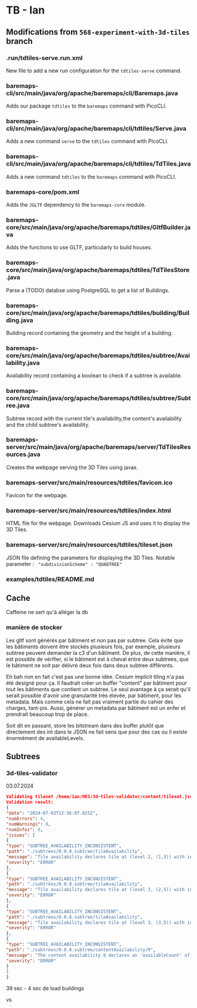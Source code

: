 
# TB - Ian

## Modifications from `568-experiment-with-3d-tiles` branch

### .run/tdtiles-serve.run.xml

New file to add a new run configuration for the `tdtiles-serve` command.

### baremaps-cli/src/main/java/org/apache/baremaps/cli/Baremaps.java

Adds our package `tdtiles` to the `baremaps` command with PicoCLI.

### baremaps-cli/src/main/java/org/apache/baremaps/cli/tdtiles/Serve.java

Adds a new command `serve` to the `tdtiles` command with PicoCLI.

### baremaps-cli/src/main/java/org/apache/baremaps/cli/tdtiles/TdTiles.java

Adds a new command `tdtiles` to the `baremaps` command with PicoCLI.

### baremaps-core/pom.xml

Adds the `JGLTF` dependency to the `baremaps-core` module.

### baremaps-core/src/main/java/org/apache/baremaps/tdtiles/GltfBuilder.java

Adds the functions to use GLTF, particularly to build houses.

### baremaps-core/src/main/java/org/apache/baremaps/tdtiles/TdTilesStore.java

Parse a (TODO) databse using PostgreSQL to get a list of Buildings.

### baremaps-core/src/main/java/org/apache/baremaps/tdtiles/building/Building.java

Building record containing the geometry and the height of a building.

### baremaps-core/src/main/java/org/apache/baremaps/tdtiles/subtree/Availability.java

Availability record containing a boolean to check if a subtree is available.

### baremaps-core/src/main/java/org/apache/baremaps/tdtiles/subtree/Subtree.java

Subtree record with the current tile's availability,the content's availability and the child subtree's availability.

### baremaps-server/src/main/java/org/apache/baremaps/server/TdTilesResources.java

Creates the webpage serving the 3D Tiles using javax.

### baremaps-server/src/main/resources/tdtiles/favicon.ico

Favicon for the webpage.

### baremaps-server/src/main/resources/tdtiles/index.html

HTML file for the webpage. Downloads Cesium JS and uses it to display the 3D Tiles.

### baremaps-server/src/main/resources/tdtiles/tileset.json

JSON file defining the parameters for displaying the 3D Tiles. Notable parameter : ` "subdivisionScheme" : "QUADTREE"`

### examples/tdtiles/README.md


## Cache

Caffeine ne sert qu'à alléger la db

### manière de stocker

Les gltf sont générés par bâtiment et non pas par subtree. Cela évite que les bâtiments doivent être stockés plusieurs fois, par exemple, plusieurs subtree peuvent demander la c3 d'un bâtiment. De plus, de cette manière, il est possible de vérifier, si le bâtiment est à cheval entre deux subtrees, que le bâtiment ne soit par délivré deux fois dans deux subtree différents.

Eh bah non en fait c'est pas une bonne idée. Cesium implicit tiling n'a pas été designé pour ça. Il faudrait créer un buffer "content" par bâtiment pour tout les bâtiments que contient un subtree. Le seul avantage à ça serait qu'il serait possible d'avoir une granularité très élevée, par bâtiment, pour les metadata. Mais comme cela ne fait pas vraiment partie du cahier des charges, tant-pis. Aussi, générer un metadata par bâtiment est un enfer et prendrait beaucoup trop de place.

Soit dit en passant, store les bitstream dans des buffer plutôt que directement des int dans le JSON ne fait sens que pour des cas ou il existe énormément de availableLevels.

## Subtrees

### 3d-tiles-validator

03.07.2024

```json
Validating tileset /home/ian/HES/3d-tiles-validator/content/tileset.json
Validation result:
{
"date": "2024-07-03T12:56:07.025Z",
"numErrors": 4,
"numWarnings": 0,
"numInfos": 0,
"issues": [
{
"type": "SUBTREE_AVAILABILITY_INCONSISTENT",
"path": "./subtrees/0.0.0.subtree/tileAvailability",
"message": "Tile availability declares tile at (level 2, (1,3)) with index 16 to be available, but its parent tile at (level 1, (0,1)) with index 3 is not available",
"severity": "ERROR"
},
{
"type": "SUBTREE_AVAILABILITY_INCONSISTENT",
"path": "./subtrees/0.0.0.subtree/tileAvailability",
"message": "Tile availability declares tile at (level 3, (2,5)) with index 59 to be available, but its parent tile at (level 2, (1,2)) with index 14 is not available",
"severity": "ERROR"
},
{
"type": "SUBTREE_AVAILABILITY_INCONSISTENT",
"path": "./subtrees/0.0.0.subtree/tileAvailability",
"message": "Tile availability declares tile at (level 3, (3,5)) with index 60 to be available, but its parent tile at (level 2, (1,2)) with index 14 is not available",
"severity": "ERROR"
},
{
"type": "SUBTREE_AVAILABILITY_INCONSISTENT",
"path": "./subtrees/0.0.0.subtree/contentAvailability/0",
"message": "The content availability 0 declares an 'availableCount' of 17899 but the number of available elements is 4",
"severity": "ERROR"
}
]
}
```


39 sec - 4 sec de load buildings

vs 

